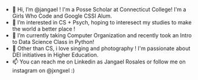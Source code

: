 - 👋 Hi, I’m @jangael ! I'm a Posse Scholar at Connecticut College! I'm a Girls Who Code and Google CSSI Alum.
- 👀 I’m interested in CS + Psych, hoping to interesect my studies to make the world a better place !
- 🌱 I’m currently taking Computer Organization and recently took an Intro to Data Science Class in Python!
- 💞️ Other than CS, i love singing and photography ! I'm passionate about DEI initiatives in Higher Education.
- 📫 You can reach me on Linkedin as Jangael Rosales or follow me on instagram on @jxngxel :)

<!---
jangael/jangael is a ✨ special ✨ repository because its `README.md` (this file) appears on your GitHub profile.
You can click the Preview link to take a look at your changes.
--->
